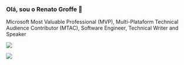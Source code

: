### Olá, sou o Renato Groffe 👋

Microsoft Most Valuable Professional (MVP), Multi-Plataform Technical Audience Contributor (MTAC), Software Engineer, Technical Writer and Speaker

<p align="justify">
  <img align="center" src="https://github-readme-stats.vercel.app/api?username=renatogroffe&show_icons=true&count_private=true&theme=algolia" />
</p>

<p>
  <img align="center" src="https://github-readme-stats.vercel.app/api/top-langs/?username=vinijmoura&layout=compact&theme=algolia" />
</p>

<!--
**renatogroffe/renatogroffe** is a ✨ _special_ ✨ repository because its `README.md` (this file) appears on your GitHub profile.

Here are some ideas to get you started:

- 🔭 I’m currently working on ...
- 🌱 I’m currently learning ...
- 👯 I’m looking to collaborate on ...
- 🤔 I’m looking for help with ...
- 💬 Ask me about ...
- 📫 How to reach me: ...
- 😄 Pronouns: ...
- ⚡ Fun fact: ...
-->
